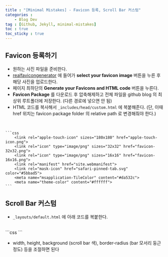 ```yaml
---
title : "[Minimal Mistakes] - Favicon 등록, Scroll Bar 커스텀"
categories : 
    - Blog Dev
tag : [Github, Jekyll, minimal-mistakes]
toc : true
toc_sticky : true
---
```


## Favicon 등록하기

- 원하는 사진 파일을 준비한다.
- [realfavicongenerator](https://realfavicongenerator.net/) 에 들어가 **select your favicon image** 버튼을 누른 후 해당 사진을 업로드한다. 
- 페이지 최하단의 **Generate your Favicons and HTML code** 버튼을 누른다.
- **Favicon Package** 를 다운로드 후 압축해제하고 전체 파일을 github blog 의 최상위 루트폴더에 저장한다. (다른 경로에 넣으면 안 됨)
- HTML 코드를 복사해서 ```_includes/head/custom.html``` 에 복붙해준다. (단, 이때 href 위치는 favicon package folder 의 relative path 로 변경해줘야 한다.)
<br/>

    ```css
        <link rel="apple-touch-icon" sizes="180x180" href="apple-touch-icon.png">
        <link rel="icon" type="image/png" sizes="32x32" href="favicon-32x32.png">
        <link rel="icon" type="image/png" sizes="16x16" href="favicon-16x16.png">
        <link rel="manifest" href="site.webmanifest">
        <link rel="mask-icon" href="safari-pinned-tab.svg" color="#5bbad5">
        <meta name="msapplication-TileColor" content="#da532c">
        <meta name="theme-color" content="#ffffff">
    ```

## Scroll Bar 커스텀

- ```_layouts/default.html``` 에 아래 코드를 복붙한다.
<br/>
    ```css
        <style> 
            ::-webkit-scrollbar{width: 13px;}
            ::-webkit-scrollbar-track {background-color:#4b4f52; border-radius: 16px;}
            ::-webkit-scrollbar-thumb {background-color:#5e6265; border-radius: 16px;}
            ::-webkit-scrollbar-thumb:hover {background: #ffd24c;}
            ::-webkit-scrollbar-button:start:decrement,::-webkit-scrollbar-button:end:increment 
            {
                width:10px;height:12px;background:transparent;}
            } 
        </style>
    ```

- width, height, background (scroll bar 색), border-radius (bar 모서리 둥근 정도) 등을 조절하면 된다
